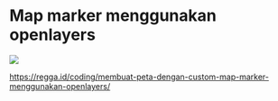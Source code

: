 # Map marker menggunakan openlayers

![](https://regga.id/static/f52e7efabc9dd9b9421a89a56d141b30/eea4a/regga-membuat-peta-dengan-custom-map-marker-menggunakan-openlayers.jpg)

<a href="https://regga.id/coding/membuat-peta-dengan-custom-map-marker-menggunakan-openlayers/" target="_blank">https://regga.id/coding/membuat-peta-dengan-custom-map-marker-menggunakan-openlayers/</a>

